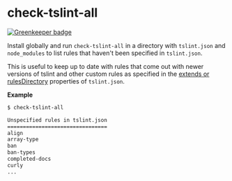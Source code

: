 # check-tslint-all

[![Greenkeeper badge](https://badges.greenkeeper.io/khoomeister/check-tslint-all.svg)](https://greenkeeper.io/)

Install globally and run `check-tslint-all` in a directory with `tslint.json` and `node_modules` to
list rules that haven't been specified in `tslint.json`.

This is useful to keep up to date with rules that come out with newer versions of tslint and other custom rules
as specified in the [extends or rulesDirectory](https://palantir.github.io/tslint/usage/tslint-json/) properties of `tslint.json`.

**Example**

```sh
$ check-tslint-all

Unspecified rules in tslint.json
================================
align
array-type
ban
ban-types
completed-docs
curly
...
```

